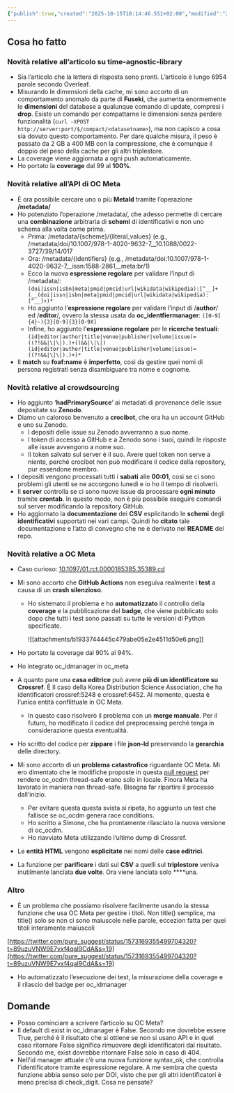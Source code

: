 ```yaml
---
{"publish":true,"created":"2025-10-15T16:14:46.551+02:00","modified":"2022-09-29T12:00:00.000+02:00","cssclasses":""}
---
```



## Cosa ho fatto

### Novità relative all’articolo su time-agnostic-library

- Sia l’articolo che la lettera di risposta sono pronti. L’articolo è lungo 6954 parole secondo Overleaf.
- Misurando le dimensioni della cache, mi sono accorto di un comportamento anomalo da parte di **Fuseki**, che aumenta enormemente le **dimensioni** del database a qualunque comando di update, compresi i **drop**. Esiste un comando per compattarne le dimensioni senza perdere funzionalità (`curl -XPOST http://server:port/$/compact/<datasetname>`), ma non capisco a cosa sia dovuto questo comportamento. Per dare qualche misura, il peso è passato da 2 GB a 400 MB con la compressione, che è comunque il doppio del peso della cache per gli altri triplestore.
- La coverage viene aggiornata a ogni push automaticamente.
- Ho portato la **coverage** dal 99 al **100%**.

### Novità relative all’API di OC Meta

- È ora possibile cercare uno o più **MetaId** tramite l’operazione **/metadata/**
- Ho potenziato l’operazione /metadata/, che adesso permette di cercare una **combinazione** arbitraria di **schemi** di identificativi e non uno schema alla volta come prima.
    - Prima: /metadata/{scheme}/{literal_values} (e.g., /metadata/doi/10.1007/978-1-4020-9632-7__10.1088/0022-3727/39/14/017
    - Ora: /metadata/{identifiers} (e.g., /metadata/doi:10.1007/978-1-4020-9632-7__issn:1588-2861__meta:br/1)
    - Ecco la nuova **espressione regolare** per validare l’input di /metadata/: `(doi|issn|isbn|meta|pmid|pmcid|url|wikidata|wikipedia):[^__]+(__(doi|issn|isbn|meta|pmid|pmcid|url|wikidata|wikipedia):[^__]+)*`
    - Ho aggiunto l’**espressione regolare** per validare l’input di /**author**/ ed /**editor**/, ovvero la stessa usata da **oc_identfiermanager**: `([0-9]{4}-){3}[0-9]{3}[0-9X]`
    - Infine, ho aggiunto l’**espressione regolare** per le **ricerche testuali**: `(id|editor|author|title|venue|publisher|volume|issue)=((?!&&|\|\|).)+((&&|\|\|)(id|editor|author|title|venue|publisher|volume|issue)=((?!&&|\|\|).)+)*`
- Il **match** su **foaf:name** è **imperfetto**, così da gestire quei nomi di persona registrati senza disambiguare tra nome e cognome.

### Novità relative al crowdsourcing

- Ho aggiunto ‘**hadPrimarySource**’ ai metadati di provenance delle issue depositate su **Zenodo**.
- Diamo un caloroso benvenuto a **crocibot**, che ora ha un account GitHub e uno su Zenodo.
    - I depositi delle issue su Zenodo avverranno a suo nome.
    - I token di accesso a GitHub e a Zenodo sono i suoi, quindi le risposte alle issue avvengono a nome suo.
    - Il token salvato sul server è il suo. Avere quel token non serve a niente, perché crocibot non può modificare il codice della repository, pur essendone membro.
- I depositi vengono processati tutti i **sabati** alle **00:01**, così se ci sono problemi gli utenti se ne accorgono lunedì e io ho il tempo di risolverli.
- Il **server** controlla se ci sono nuove issue da processare **ogni minuto** tramite **crontab**. In questo modo, non è più possibile eseguire comandi sul server modificando la repository GitHub.
- Ho aggiornato la **documentazione** dei **CSV** esplicitando le **schemi** degli **identificativi** supportati nei vari campi. Quindi ho **citato** tale documentazione e l’atto di convegno che ne è derivato nel **README** del repo.

### Novità relative a OC Meta

- Caso curioso: [10.1097/01.rct.0000185385.35389\.cd](https://doi.org/10.1097/01.rct.0000185385.35389/.cd)
- Mi sono accorto che **GitHub Actions** non eseguiva realmente i **test** a causa di un **crash silenzioso**.
    - Ho sistemato il problema e ho **automatizzato** il controllo della **coverage** e la pubblicazione del **badge**, che viene pubblicato solo dopo che tutti i test sono passati su tutte le versioni di Python specificate.
        
        ![[attachments/b1933744445c479abe05e2e4511d50e6.png]]
        
- Ho portato la coverage dal 90% al 94%.
- Ho integrato oc_idmanager in oc_meta
- A quanto pare una **casa editrice** può avere **più di un identificatore su Crossref**. È Il caso della Korea Distribution Science Association, che ha identificatori crossref:5248 e crossref:6452. Al momento, questa è l’unica entità conflittuale in OC Meta.
    - In questo caso risolverò il problema con un **merge manuale**. Per il futuro, ho modificato il codice del preprocessing perché tenga in considerazione questa eventualità.
- Ho scritto del codice per **zippare** i file **json-ld** preservando la **gerarchia** delle directory.
- Mi sono accorto di un **problema** **catastrofico** riguardante OC Meta. Mi ero dimentato che le modifiche proposte in questa [pull request](https://github.com/opencitations/oc_ocdm/pull/28) per rendere oc_ocdm thread-safe erano solo in locale. Finora Meta ha lavorato in maniera non thread-safe. Bisogna far ripartire il processo dall’inizio.
    - Per evitare questa questa svista si ripeta, ho aggiunto un test che fallisce se oc_ocdm genera race conditions.
    - Ho scritto a Simone, che ha prontamente rilasciato la nuova versione di oc_ocdm.
    - Ho riavviato Meta utilizzando l’ultimo dump di Crossref.
- Le **entità HTML** vengono **esplicitate** nei nomi delle **case editrici**.
- La funzione per **parificare** i dati sul **CSV** a quelli sul **triplestore** veniva inutilmente lanciata **due volte**. Ora viene lanciata solo ****una.

### Altro

- È un problema che possiamo risolvere facilmente usando la stessa funzione che usa OC Meta per gestire i titoli. Non title() semplice, ma title() solo se non ci sono maiuscole nelle parole, eccezion fatta per quei titoli interamente maiuscoli

[https://twitter.com/pure_suggest/status/1573169355499704320?t=89uzuVNW9E7vxf4qal9CdA&s=19](https://twitter.com/pure_suggest/status/1573169355499704320?t=89uzuVNW9E7vxf4qal9CdA&s=19)

- Ho automatizzato l’esecuzione dei test, la misurazione della coverage e il rilascio del badge per oc_idmanager

## Domande

- Posso cominciare a scrivere l’articolo su OC Meta?
- Il default di exist in oc_idmanager è False. Secondo me dovrebbe essere True, perché è il risultato che si ottiene se non si usano API e in quel caso ritornare False significa rimuovere degli identificatori dal risultato. Secondo me, exist dovrebbe ritornare False solo in caso di 404.
- Nell’id manager attuale c’è una nuova funzione syntax_ok, che controlla l’identificatore tramite espressione regolare. A me sembra che questa funzione abbia senso solo per DOI, visto che per gli altri identificatori è meno precisa di check_digit. Cosa ne pensate?